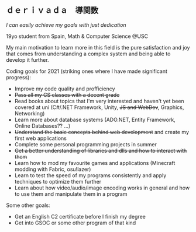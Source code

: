 ## ｄｅｒｉｖａｄａ　導関数   

_I can easily achieve my goals with just dedication_

19yo student from Spain, Math & Computer Science @USC

My main motivation to learn more in this field is the pure satisfaction and joy that comes from understanding a complex system and being able to develop it further.

Coding goals for 2021 (striking ones where I have made significant progress):

* Improve my code quality and profficiency
* ~~Pass all my CS classes with a decent grade~~
* Read books about topics that I'm very interested and haven't yet been covered at uni (C#/.NET Framework, Unity, ~~JS and WebDev~~, Graphics, Networking)
* Learn more about database systems (ADO.NET, Entity Framework, Online Databases?? ...)
* ~~Understand the basic concepts behind web development~~ and create my first web applications
* Complete some personal programming projects in summer 
* ~~Get a better understanding of libraries and dlls and how to interact with them~~
* Learn how to mod my favourite games and applications (Minecraft modding with Fabric, osu!lazer)
* Learn to test the speed of my programs consistently and apply techniques to optimize them further
* Learn about how video/audio/image encoding works in general and how to use them and manipulate them in a program 

Some other goals:
* Get an English C2 certificate before I finish my degree
* Get into GSOC or some other program of that kind
